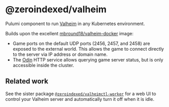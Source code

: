 # @zeroindexed/valheim

Pulumi component to run [Valheim][valheim] in any Kubernetes environment.

Builds upon the excellent [mbround18/valheim-docker][valheim-docker] image:
- Game ports on the default UDP ports (2456, 2457, and 2458) are exposed to the external world. This allows the game to connect directly to the server via IP address or domain name.
- The [Odin][odin] HTTP service allows querying game server status, but is only accessible inside the cluster.

## Related work

See the sister package [`@zeroindexed/valheimctl-worker`][valheimctl-worker] for a web UI to control your Valheim server and automatically turn it off when it is idle.

[valheim]: https://www.valheimgame.com/
[valheim-docker]: https://github.com/mbround18/valheim-docker
[valheimctl-worker]: ../valheimctl-worker
[odin]: https://github.com/mbround18/valheim-docker/blob/main/docs/releases/status_update.md#-http-server-for-serving-status
